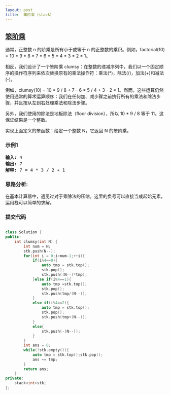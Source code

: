 ```yaml
---
layout: post
title:  笨阶乘（stack）
---
```


## [笨阶乘](https://leetcode-cn.com/problems/clumsy-factorial/)



通常，正整数 n 的阶乘是所有小于或等于 n 的正整数的乘积。例如，factorial(10) = 10 * 9 * 8 * 7 * 6 * 5 * 4 * 3 * 2 * 1。

相反，我们设计了一个笨阶乘 clumsy：在整数的递减序列中，我们以一个固定顺序的操作符序列来依次替换原有的乘法操作符：乘法(*)，除法(/)，加法(+)和减法(-)。

例如，clumsy(10) = 10 * 9 / 8 + 7 - 6 * 5 / 4 + 3 - 2 * 1。然而，这些运算仍然使用通常的算术运算顺序：我们在任何加、减步骤之前执行所有的乘法和除法步骤，并且按从左到右处理乘法和除法步骤。

另外，我们使用的除法是地板除法（floor division），所以 10 * 9 / 8 等于 11。这保证结果是一个整数。

实现上面定义的笨函数：给定一个整数 N，它返回 N 的笨阶乘。



### 示例1
<pre>
<strong>输入:</strong> 4
<strong>输出:</strong> 7
<strong>解释:</strong> 7 = 4 * 3 / 2 + 1
</pre>



### 思路分析:

在基本计算器中，遇见过对于乘除法的压缩。这里的负号可以直接当成起始元素，运用栈可以简单的求解。

### 提交代码

```C++

class Solution {
public:
    int clumsy(int N) {
        int num = N;
        stk.push(N--);
        for(int i = 0;i<num-1;++i){
            if(i%4==0){
                auto tmp = stk.top();
                stk.pop();
                stk.push((N--)*tmp);
            }else if(i%4==1){
                auto tmp =stk.top();
                stk.pop();
                stk.push(tmp/(N--));
            }
            else if(i%4==2){
                auto tmp = stk.top();
                stk.pop();
                stk.push(tmp+(N--));
            }
            else{
                stk.push(-(N--));
            }
        }
        int ans = 0;
        while(!stk.empty()){
            auto tmp = stk.top();stk.pop();
            ans += tmp;
        }
        return ans;
    }
private:
    stack<int>stk;
};

```

